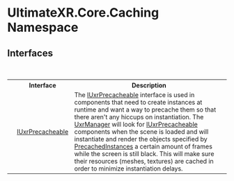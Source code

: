 # UltimateXR.Core.Caching Namespace

## Interfaces
&nbsp;<table><tr><th></th><th>Interface</th><th>Description</th></tr><tr><td>![Public interface](media/pubinterface.gif "Public interface")</td><td><a href="T_UltimateXR_Core_Caching_IUxrPrecacheable">IUxrPrecacheable</a></td><td>
The <a href="T_UltimateXR_Core_Caching_IUxrPrecacheable">IUxrPrecacheable</a> interface is used in components that need to create instances at runtime and want a way to precache them so that there aren't any hiccups on instantiation. The <a href="T_UltimateXR_Core_UxrManager">UxrManager</a> will look for <a href="T_UltimateXR_Core_Caching_IUxrPrecacheable">IUxrPrecacheable</a> components when the scene is loaded and will instantiate and render the objects specified by <a href="P_UltimateXR_Core_Caching_IUxrPrecacheable_PrecachedInstances">PrecachedInstances</a> a certain amount of frames while the screen is still black. This will make sure their resources (meshes, textures) are cached in order to minimize instantiation delays.</td></tr></table>&nbsp;
